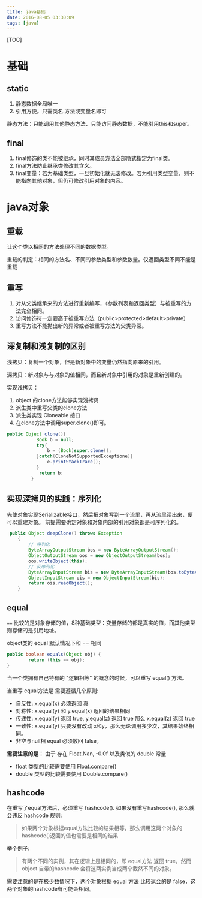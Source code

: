 ```yaml
---
title: java基础
date: 2016-08-05 03:30:09
tags: [java]
---
```


[TOC]

<!--more-->

# 基础

## static

1. 静态数据全局唯一
2. 引用方便。只需类名.方法或变量名即可

静态方法：只能调用其他静态方法、只能访问静态数据，不能引用this和super。

## final

1. final修饰的类不能被继承，同时其成员方法全部隐式指定为final类。
2. final方法防止继承类修改其含义。
3. final变量：若为基础类型，一旦初始化就无法修改。若为引用类型变量，则不能指向其他对象，但仍可修改引用对象的内容。


# java对象

## 重载

让这个类以相同的方法处理不同的数据类型。

重载的判定：相同的方法名、不同的参数类型和参数数量。仅返回类型不同不能是重载

## 重写

1. 对从父类继承来的方法进行重新编写，（参数列表和返回类型）与被重写的方法完全相同。
2. 访问修饰符一定要高于被重写方法（public>protected>default>private）
3. 重写方法不能抛出新的异常或者被重写方法的父类异常。

## 深复制和浅复制的区别

浅拷贝：复制一个对象，但是新对象中的变量仍然指向原来的引用。

深拷贝：新对象与与对象的值相同，而且新对象中引用的对象是重新创建的。

实现浅拷贝：
1. object 的clone方法能够实现浅拷贝
2. 派生类中重写父类的clone方法
2. 派生类实现 Cloneable 接口
3. 在clone方法中调用super.clone()即可。

```java
public Object clone(){
           Book b = null;
           try{
               b = (Book)super.clone();
           }catch(CloneNotSupportedExceptione){
               e.printStackTrace();
           }
            return b;
         }
```

## 实现深拷贝的实践：序列化

先使对象实现Serializable接口，然后把对象写到一个流里，再从流里读出来，便可以重建对象。
前提需要确定对象和对象内部的引用对象都是可序列化的。

```java
 public Object deepClone() throws Exception
    {
        // 序列化
        ByteArrayOutputStream bos = new ByteArrayOutputStream();
        ObjectOutputStream oos = new ObjectOutputStream(bos);
        oos.writeObject(this);
        // 反序列化
        ByteArrayInputStream bis = new ByteArrayInputStream(bos.toByteArray());
        ObjectInputStream ois = new ObjectInputStream(bis);
        return ois.readObject();
    }
```


## equal

`==` 比较的是对象存储的值，8种基础类型：变量存储的都是真实的值，而其他类型则存储的是引用地址。

object类的 equal 默认情况下和 == 相同

```java
public boolean equals(Object obj) {
        return (this == obj);
}
```

当一个类拥有自己特有的 "逻辑相等" 的概念的时候，可以重写 equal() 方法。

当重写 equal方法是 需要遵循几个原则:

- 自反性: x.equal(x) 必须返回 真
- 对称性: x.equal(y) 和 y.equal(x) 返回的结果相同
- 传递性: x.equal(y) 返回 true, y.equal(z) 返回 true 那么 x.equal(z) 返回 true
- 一致性: x.equal(y) 只要没有改动 x和y，那么无论调用多少次，其结果始终相同。
- 非空与null相 equal 必须放回 false。

**需要注意的是：**
由于 存在 Float.Nan, -0.0f 以及类似的 double 常量

- float  类型的比较需要使用 Float.compare()
- double 类型的比较需要使用 Double.compare()

## hashcode

在重写了equal方法后，必须重写 hashcode(). 如果没有重写hashcode(), 那么就会违反 hashcode 规则: 

> 如果两个对象根据equal方法比较的结果相等，那么调用这两个对象的hashcode()返回的值也需要是相同的结果

举个例子:

> 有两个不同的实例，其在逻辑上是相同的，即 equal方法 返回 true，然而 object 自带的hashcode 会将这两实例当成两个截然不同的对象。

需要注意的是在极少数情况下，两个对象根据 equal 方法 比较返会的是 false，这两个对象的hashcode有可能会相同。


